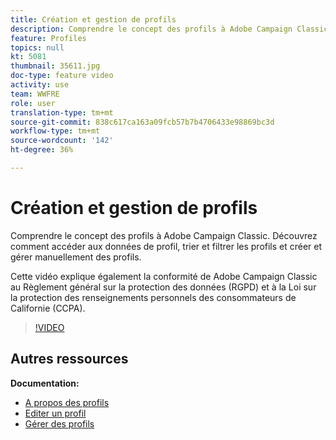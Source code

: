 ```yaml
---
title: Création et gestion de profils
description: Comprendre le concept des profils à Adobe Campaign Classic. Découvrez comment accéder aux données de profil, trier et filtrer les profils et créer et gérer manuellement des profils. Cette vidéo explique également la conformité de Adobe Campaign Classic au Règlement général sur la protection des données (RGPD) et à la Loi sur la protection des renseignements personnels des consommateurs de Californie (CCPA).
feature: Profiles
topics: null
kt: 5081
thumbnail: 35611.jpg
doc-type: feature video
activity: use
team: WWFRE
role: user
translation-type: tm+mt
source-git-commit: 838c617ca163a09fcb57b7b4706433e98869bc3d
workflow-type: tm+mt
source-wordcount: '142'
ht-degree: 36%

---
```



# Création et gestion de profils

Comprendre le concept des profils à Adobe Campaign Classic. Découvrez comment accéder aux données de profil, trier et filtrer les profils et créer et gérer manuellement des profils.

Cette vidéo explique également la conformité de Adobe Campaign Classic au Règlement général sur la protection des données (RGPD) et à la Loi sur la protection des renseignements personnels des consommateurs de Californie (CCPA).

>[!VIDEO](https://video.tv.adobe.com/v/35611?quality=12)

## Autres ressources

**Documentation:**

* [A propos des profils](https://docs.adobe.com/content/help/fr-FR/campaign-classic/using/getting-started/profile-management/about-profiles.html)
* [Editer un profil](https://docs.adobe.com/content/help/en/campaign-classic/using/getting-started/profile-management/editing-a-profile.html)
* [Gérer des profils](https://docs.adobe.com/content/help/en/campaign-classic/using/getting-started/profile-management/adding-profiles.html)
